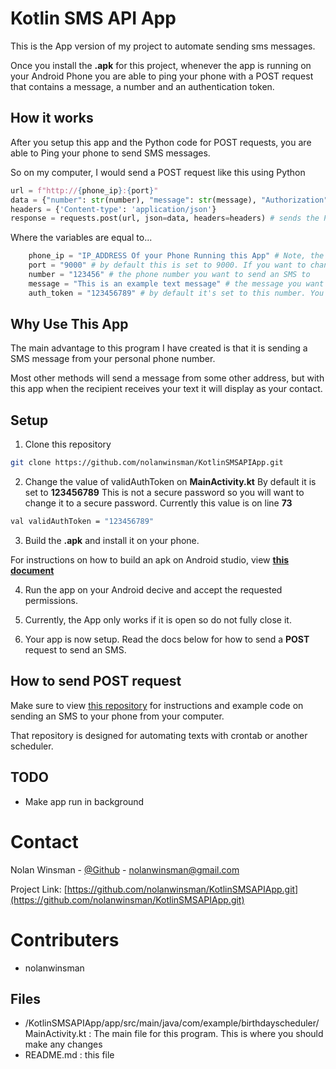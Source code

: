 # Kotlin SMS API App

This is the App version of my project to automate sending sms messages.

Once you install the **.apk** for this project, whenever the app is running on your Android Phone you are able to ping your phone with a POST request that contains a message, a number and an authentication token.

## How it works

After you setup this app and the Python code for POST requests, you are able to Ping your phone to send SMS messages.

So on my computer, I would send a POST request like this using Python

```python
url = f"http://{phone_ip}:{port}"
data = {"number": str(number), "message": str(message), "Authorization": str(auth_token)}
headers = {'Content-type': 'application/json'}
response = requests.post(url, json=data, headers=headers) # sends the POST request to your Android Phone
```

Where the variables are equal to...

```python
    phone_ip = "IP_ADDRESS Of your Phone Running this App" # Note, the Android app will show you your IP Address
    port = "9000" # by default this is set to 9000. If you want to change this, change it in MainActivity.kt
    number = "123456" # the phone number you want to send an SMS to
    message = "This is an example text message" # the message you want sent to the number
    auth_token = "123456789" # by default it's set to this number. You should change the auth token to something more secure. Instructions below
```

## Why Use This App

The main advantage to this program I have created is that it is sending a SMS message from your personal phone number. 

Most other methods will send a message from some other address, but with this app when the recipient receives your text it will display as your contact.


## Setup

1. Clone this repository

```sh
git clone https://github.com/nolanwinsman/KotlinSMSAPIApp.git
```

2. Change the value of validAuthToken on **MainActivity.kt** By default it is set to **123456789** This is not a secure password so you will want to change it to a secure password. Currently this value is on line **73**

```sh
val validAuthToken = "123456789"
```

3. Build the **.apk** and install it on your phone. 

For instructions on how to build an apk on Android studio, view [**this document**](https://developer.android.com/studio/run)


4. Run the app on your Android decive and accept the requested permissions.

5. Currently, the App only works if it is open so do not fully close it.

6. Your app is now setup. Read the docs below for how to send a **POST** request to send an SMS. 

## How to send POST request

Make sure to view [this repository](https://github.com/nolanwinsman/AndroidTextAPI) for instructions and example code on sending an SMS to your phone from your computer.

That repository is designed for automating texts with crontab or another scheduler. 


## TODO

- Make app run in background

# Contact

Nolan Winsman - [@Github](https://github.com/nolanwinsman) - nolanwinsman@gmail.com

Project Link: [https://github.com/nolanwinsman/KotlinSMSAPIApp.git](https://github.com/nolanwinsman/KotlinSMSAPIApp.git)

# Contributers
- nolanwinsman

## Files

- /KotlinSMSAPIApp/app/src/main/java/com/example/birthdayscheduler/MainActivity.kt : The main file for this program. This is where you should make any changes
- README.md : this file